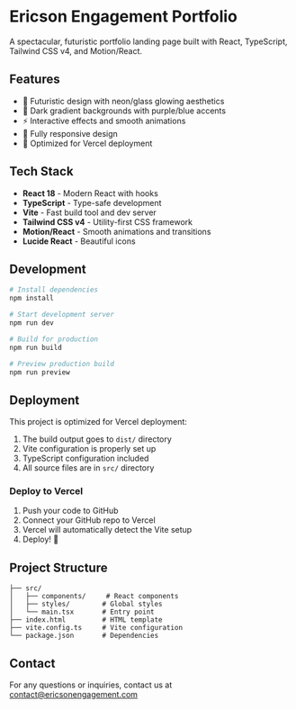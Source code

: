 # Ericson Engagement Portfolio

A spectacular, futuristic portfolio landing page built with React, TypeScript, Tailwind CSS v4, and Motion/React.

## Features

- 🌟 Futuristic design with neon/glass glowing aesthetics
- 🎨 Dark gradient backgrounds with purple/blue accents
- ⚡ Interactive effects and smooth animations
- 📱 Fully responsive design
- 🚀 Optimized for Vercel deployment

## Tech Stack

- **React 18** - Modern React with hooks
- **TypeScript** - Type-safe development
- **Vite** - Fast build tool and dev server
- **Tailwind CSS v4** - Utility-first CSS framework
- **Motion/React** - Smooth animations and transitions
- **Lucide React** - Beautiful icons

## Development

```bash
# Install dependencies
npm install

# Start development server
npm run dev

# Build for production
npm run build

# Preview production build
npm run preview
```

## Deployment

This project is optimized for Vercel deployment:

1. The build output goes to `dist/` directory
2. Vite configuration is properly set up
3. TypeScript configuration included
4. All source files are in `src/` directory

### Deploy to Vercel

1. Push your code to GitHub
2. Connect your GitHub repo to Vercel
3. Vercel will automatically detect the Vite setup
4. Deploy! 🚀

## Project Structure

```
├── src/
│   ├── components/     # React components
│   ├── styles/        # Global styles
│   └── main.tsx       # Entry point
├── index.html         # HTML template
├── vite.config.ts     # Vite configuration
└── package.json       # Dependencies
```

## Contact

For any questions or inquiries, contact us at [contact@ericsonengagement.com](mailto:contact@ericsonengagement.com)